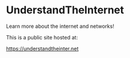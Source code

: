 # UnderstandTheInternet

Learn more about the internet and networks!

This is a public site hosted at:

https://understandtheinter.net
